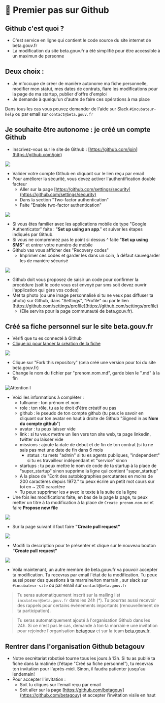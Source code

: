 # 📝 Premier pas sur Github

## Github c'est quoi ?

* C'est service en ligne qui contient le code source du site internet de beta.gouv.fr
* La modification du site beta.gouv.fr a été simplifié pour être accessible à un maximun de personne

## Deux choix :

* Je m'occupe de créer de manière autonome ma fiche personnelle, modifier mon statut, mes dates de contrats, fiare les modifications pour la page de ma startup, publier d'offre d'emploi
* Je demande à quelqu'un d'autre de faire ces opérations à ma place

Dans tous les cas vous pouvez demander de l'aide sur Slack `#incubateur-help` ou par email sur `contact@beta.gouv.fr`

## Je souhaite être autonome : je créé un compte Github

* Inscrivez-vous sur le site de Github : [https://github.com/join](https://github.com/join)

![](../../.gitbook/assets/image%20%284%29.png)

* Valider votre compte Github en cliquant sur le lien reçu par email
* Pour améliorer la sécurité, vous devez activer l'authentification double facteur
  * Aller sur la page [https://github.com/settings/security](https://github.com/settings/security)
  * Dans la section "Two-factor authentication"
  * Faite "Enable two-factor authentication"

![](../../.gitbook/assets/image%20%283%29.png)

* Si vous êtes familier avec les applications mobile de type "Google Authenticator" faite : "**Set up using an app**." et suiver les étapes indiqués par Github.
* Si vous ne comprennez pas le point si dessus ^ faite "**Set up using SMS"** et entrer votre numéro de mobile
* Github vas vous afficher des "Recovery codes"
  * Imprimer ces codes et garder les dans un coin, à défaut sauvegarder les de manière sécurisé

![](../../.gitbook/assets/image%20%2810%29.png)

* Github doit vous proposez de saisir un code pour confirmer la procédure \(soit le code vous est envoyé par sms soit devez ouvrir l'application qui gére vos codes\)
* Met ta photo \(ou une image personnalisé si tu ne veux pas diffuser ta photo\) sur Github, dans "Settings", "Profile" ou par le lien  [https://github.com/settings/profile](https://github.com/settings/profile)
  * \(Elle servira pour la page communauté de beta.gouv.fr\).

## Créé sa fiche personnel sur le site beta.gouv.fr

* Vérifi que tu es connecté à Github
* [Clique ici pour lancer la création de la fiche](https://beta.gouv.fr/trampoline.html?what=authors&where=content/_authors/prenom.nom.md)

![](../../.gitbook/assets/image%20%285%29.png)

* Clique sur "Fork this repository" \(cela créé une version pour toi du site beta.gouv.fr\)
* Change le nom du fichier par "prenom.nom.md", garde bien le ".md" à la fin

![Attention l](../../.gitbook/assets/image%20%2812%29.png)

* Voici les informations à compléter :
  * fullname : ton prénom et nom
  * role : ton rôle, tu as le droit d'être créatif ou pas
  * github : le pseudo de ton compte github \(tu peux le savoir en cliquant sur ton avatar en haut à droite de Github "Signed in as **Nom du compte github**"\)
  * avatar  : tu peux laisser vide
  * link : si tu veux mettre un lien vers ton site web, ta page linkedin, twitter ou laisser vide
  * missions : ajoute la date de debut et de fin de ton contrat \(si tu ne sais pas met une date de fin dans 6 mois
    * status : tu mets "admin" si tu es agents publiques, "independent" si tu es travailleur indépendant et "service" sinon
  * startups : tu peux mettre le nom de code de ta startup à la place de "super\_startup" sinon supprime la ligne qui contient "super\_startup"
  * A la place de "Écrit des autobiographies percutantes en moins de 200 caractères depuis 1972." tu peux écrire un petit mot cours sur toi en ~ 200 caractère
  * Tu peux supprimer les `#` avec le texte à la suite de la ligne
* Une fois les modifications faite, en bas de la page la page, tu peux metter un titre à ta modification à la place de `Create prenom.nom.md` et faire **Propose new file**

![](../../.gitbook/assets/image%20%289%29.png)

* Sur la page suivant il faut faire **"Create pull request"**

![](../../.gitbook/assets/image%20%286%29.png)

* Modifi la description pour te présenter et clique sur le nouveau bouton **"Create pull request"**

![](../../.gitbook/assets/image%20%2813%29.png)

* Voila maintenant, un autre membre de beta.gouv.fr va pouvoir accepter ta modification. Tu recevras par email l'état de ta modification. Tu peux aussi poser des questions à ta marraine/ton marrain , sur slack sur `#incubateur-site` ou par email sur `contact@beta.gouv.fr`

> Tu seras automatiquement inscrit sur la mailing list `incubateur@beta.gouv.fr` dans les 24h \(\*\). Tu pourras aussi recevoir des rappels pour certains événements importants \(renouvellement de ta participation\).

> Tu seras automatiquement ajouté à l'organisation Github dans les 24h. Si ce n'est pas le cas, demande à ton·ta marrain·e une invitation pour rejoindre l'organisation [betagouv](https://github.com/orgs/betagouv/teams) et sur la team [beta.gouv.fr](https://github.com/orgs/betagouv/teams/beta-gouv-fr).

## Rentrer dans l'organisation Github betagouv

* Notre secrétariat robotisé tourne tous les jours à 13h. Si tu as publié ta fiche dans la matinée \(l'étape "Créé sa fiche personnel"\), tu recevras ton invitation pour l'après-midi. Sinon, il faudra patienter jusqu'au lendemain!
* Pour accepter l'invitation :
  * Soit tu cliques sur l'email reçu par email
  * Soit aller sur la page [https://github.com/betagouv](https://github.com/betagouv) et accepter l'invitation visile en haut

